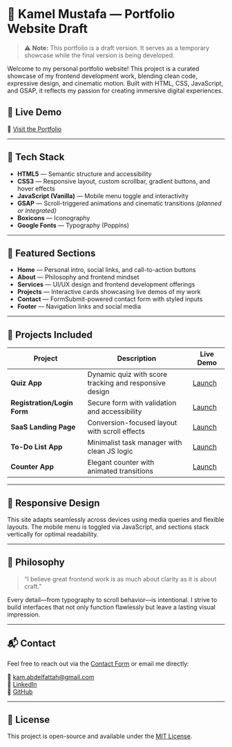 # 🎨 Kamel Mustafa — Portfolio Website Draft

> ⚠️ **Note:** This portfolio is a draft version. It serves as a temporary showcase while the final version is being developed.

Welcome to my personal portfolio website! This project is a curated showcase of my frontend development work, blending clean code, expressive design, and cinematic motion. Built with HTML, CSS, JavaScript, and GSAP, it reflects my passion for creating immersive digital experiences.

## 🚀 Live Demo
🔗 [Visit the Portfolio](https://kamelmustafa.github.io/Portfolio-Draft/)


---

## 🧰 Tech Stack

- **HTML5** — Semantic structure and accessibility
- **CSS3** — Responsive layout, custom scrollbar, gradient buttons, and hover effects
- **JavaScript (Vanilla)** — Mobile menu toggle and interactivity
- **GSAP** — Scroll-triggered animations and cinematic transitions *(planned or integrated)*
- **Boxicons** — Iconography
- **Google Fonts** — Typography (Poppins)

---

## 📸 Featured Sections

- **Home** — Personal intro, social links, and call-to-action buttons
- **About** — Philosophy and frontend mindset
- **Services** — UI/UX design and frontend development offerings
- **Projects** — Interactive cards showcasing live demos of my work
- **Contact** — FormSubmit-powered contact form with styled inputs
- **Footer** — Navigation links and social media

---

## 🧪 Projects Included

| Project | Description | Live Demo |
|--------|-------------|-----------|
| **Quiz App** | Dynamic quiz with score tracking and responsive design | [Launch](https://kamelmustafa.github.io/Quiz-App/) |
| **Registration/Login Form** | Secure form with validation and accessibility | [Launch](https://kamelmustafa.github.io/Registration-Login-Form/) |
| **SaaS Landing Page** | Conversion-focused layout with scroll effects | [Launch](https://kamelmustafa.github.io/saas-landing-page/) |
| **To-Do List App** | Minimalist task manager with clean JS logic | [Launch](https://kamelmustafa.github.io/To-Do-List-App/) |
| **Counter App** | Elegant counter with animated transitions | [Launch](https://kamelmustafa.github.io/Counter-App/) |

---

## 📱 Responsive Design

This site adapts seamlessly across devices using media queries and flexible layouts. The mobile menu is toggled via JavaScript, and sections stack vertically for optimal readability.

---

## 🧠 Philosophy

> “I believe great frontend work is as much about clarity as it is about craft.”

Every detail—from typography to scroll behavior—is intentional. I strive to build interfaces that not only function flawlessly but leave a lasting visual impression.

---

## 📬 Contact

Feel free to reach out via the [Contact Form](#contact) or email me directly:

📧 kam.abdelfattah@gmail.com  
🔗 [LinkedIn](https://www.linkedin.com/in/kamel-yousif-601509323/)  
🐙 [GitHub](https://github.com/KamelMustafa)

---

## 📄 License

This project is open-source and available under the [MIT License](LICENSE).
